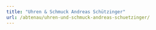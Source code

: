 ```yaml
---
title: "Uhren & Schmuck Andreas Schützinger"
url: /abtenau/uhren-und-schmuck-andreas-schuetzinger/
---
```

